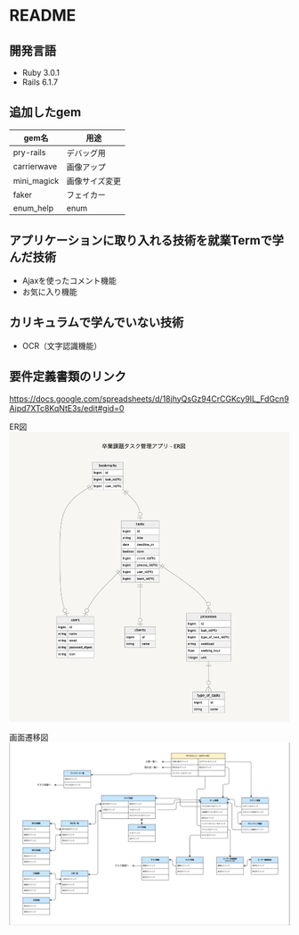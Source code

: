 # README

## 開発言語
- Ruby 3.0.1
- Rails 6.1.7

## 追加したgem
| gem名 | 用途 |
----|----
| pry-rails | デバッグ用 |
| carrierwave | 画像アップ |
| mini_magick | 画像サイズ変更 |
| faker | フェイカー |
| enum_help | enum |


## アプリケーションに取り入れる技術を就業Termで学んだ技術
- Ajaxを使ったコメント機能
- お気に入り機能

## カリキュラムで学んでいない技術
- OCR（文字認識機能）

## 要件定義書類のリンク
https://docs.google.com/spreadsheets/d/18jhyQsGz94CrCGKcy9IL_FdGcn9Aipd7XTc8KqNtE3s/edit#gid=0

ER図
![ER図](images/er_diagram.png "er_diagram")

画面遷移図
![画面遷移図](images/screen_transition_diagram.png "screen_transition_diagram")